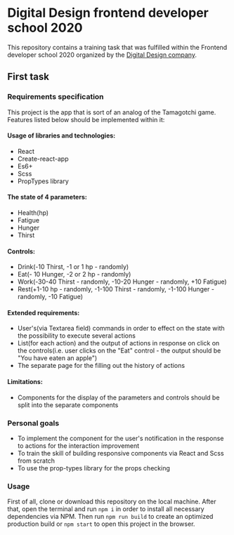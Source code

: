 # Digital Design frontend developer school 2020
This repository contains a training task that was fulfilled within the Frontend developer school 2020 organized by the [Digital Design company](https://digdes.ru/it-university/courses/shkola-frontend-razrabotki-saratov).

## First task

### Requirements specification
This project is the app that is sort of an analog of the Tamagotchi game. Features listed below should be implemented within it:

#### Usage of libraries and technologies:
- React
- Create-react-app
- Es6+
- Scss
- PropTypes library

#### The state of 4 parameters:
- Health(hp)
- Fatigue
- Hunger
- Thirst

#### Controls:
- Drink(-10 Thirst, -1 or 1 hp - randomly)
- Eat(- 10 Hunger, -2 or 2 hp - randomly)
- Work(-30-40 Thirst - randomly, -10-20 Hunger - randomly, +10 Fatigue)
- Rest(+1-10 hp - randomly, -1-100 Thirst - randomly, -1-100 Hunger - randomly, -10 Fatigue)

#### Extended requirements:
- User's(via Textarea field) commands in order to effect on the state with the possibility to execute several actions
- List(for each action) and the output of actions in response on click on the controls(i.e. user clicks on the "Eat" control - the output should be "You have eaten an apple")
- The separate page for the filling out the history of actions

#### Limitations:
- Components for the display of the parameters and controls should be split into the separate components

### Personal goals
- To implement the component for the user's notification in the response to actions for the interaction improvement
- To train the skill of building responsive components via React and Scss from scratch
- To use the prop-types library for the props checking 

### Usage
First of all, clone or download this repository on the local machine. After that, open the terminal and run `npm i` in order to install all necessary dependencies via NPM. Then run `npm run build` to create an optimized production build or `npm start` to open this project in the browser.
